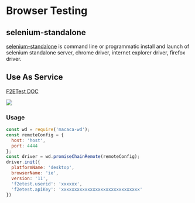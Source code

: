 # Browser Testing

## selenium-standalone

[selenium-standalone](//github.com/vvo/selenium-standalone) is command line or programmatic install and launch of selenium standalone server, chrome driver, internet explorer driver, firefox driver.

## Use As Service

[F2ETest DOC](//github.com/alibaba/f2etest)

![](http://wx1.sinaimg.cn/large/6d308bd9gy1feru097e8cj20sw0dcagm.jpg)

### Usage

```javascript
const wd = require('macaca-wd');
const remoteConfig = {
  host: 'host',
  port: 4444
};
const driver = wd.promiseChainRemote(remoteConfig);
driver.init({
  platformName: 'desktop',
  browserName: 'ie',
  version: '11',
  'f2etest.userid': 'xxxxxx',
  'f2etest.apiKey': 'xxxxxxxxxxxxxxxxxxxxxxxxxxxxxx'
})
```
